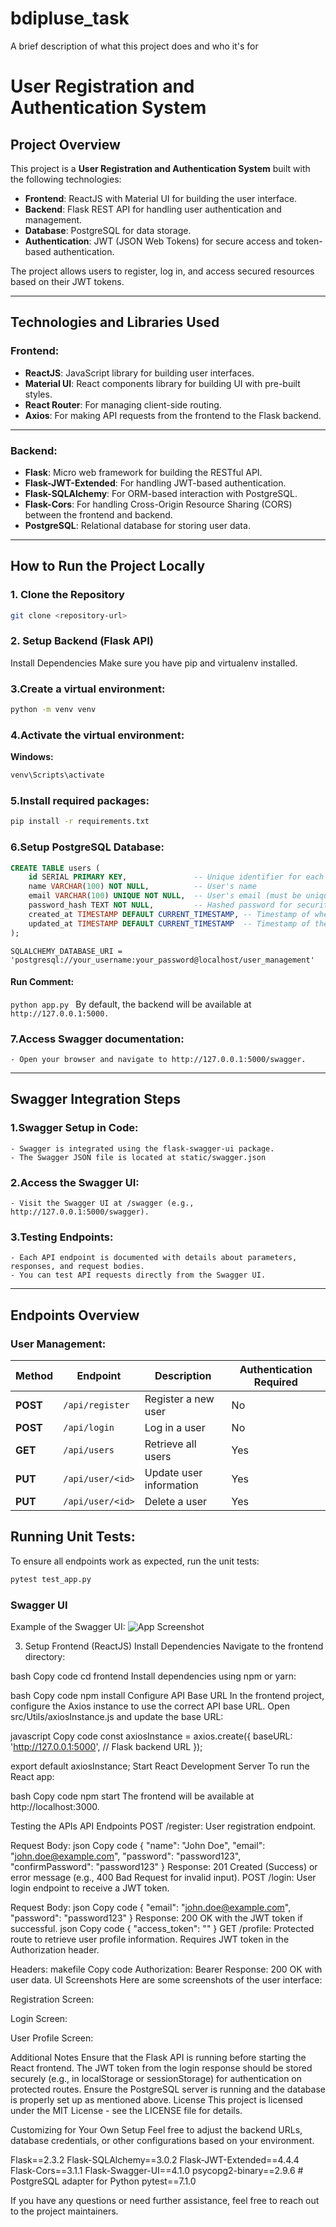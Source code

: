 # bdipluse_task
A brief description of what this project does and who it's for


# User Registration and Authentication System

## Project Overview

This project is a **User Registration and Authentication System** built with the following technologies:

- **Frontend**: ReactJS with Material UI for building the user interface.
- **Backend**: Flask REST API for handling user authentication and management.
- **Database**: PostgreSQL for data storage.
- **Authentication**: JWT (JSON Web Tokens) for secure access and token-based authentication.

The project allows users to register, log in, and access secured resources based on their JWT tokens.

---

## Technologies and Libraries Used

### Frontend:
- **ReactJS**: JavaScript library for building user interfaces.
- **Material UI**: React components library for building UI with pre-built styles.
- **React Router**: For managing client-side routing.
- **Axios**: For making API requests from the frontend to the Flask backend.

---

### Backend:
- **Flask**: Micro web framework for building the RESTful API.
- **Flask-JWT-Extended**: For handling JWT-based authentication.
- **Flask-SQLAlchemy**: For ORM-based interaction with PostgreSQL.
- **Flask-Cors**: For handling Cross-Origin Resource Sharing (CORS) between the frontend and backend.
- **PostgreSQL**: Relational database for storing user data.

---

## How to Run the Project Locally

### 1. Clone the Repository

```bash
git clone <repository-url>
```
### 2. Setup Backend (Flask API)
Install Dependencies
Make sure you have pip and virtualenv installed.

### 3.Create a virtual environment:

```bash
python -m venv venv
```
### 4.Activate the virtual environment:

**Windows:**
```bash
venv\Scripts\activate
```
### 5.Install required packages:
```bash
pip install -r requirements.txt
```
### 6.Setup PostgreSQL Database:
```sql
CREATE TABLE users (
    id SERIAL PRIMARY KEY,               -- Unique identifier for each user
    name VARCHAR(100) NOT NULL,          -- User's name
    email VARCHAR(100) UNIQUE NOT NULL,  -- User's email (must be unique)
    password_hash TEXT NOT NULL,         -- Hashed password for security
    created_at TIMESTAMP DEFAULT CURRENT_TIMESTAMP, -- Timestamp of when the user was created
    updated_at TIMESTAMP DEFAULT CURRENT_TIMESTAMP  -- Timestamp of the last update
);
```
```SQLALCHEMY_DATABASE_URI = 'postgresql://your_username:your_password@localhost/user_management'```
#### Run Comment:
`python app.py `
By default, the backend will be available at `http://127.0.0.1:5000.`
### 7.Access Swagger documentation:
    - Open your browser and navigate to http://127.0.0.1:5000/swagger.
  ---
## Swagger Integration Steps
### 1.Swagger Setup in Code:
    - Swagger is integrated using the flask-swagger-ui package.
    - The Swagger JSON file is located at static/swagger.json
### 2.Access the Swagger UI:
    - Visit the Swagger UI at /swagger (e.g., http://127.0.0.1:5000/swagger).
### 3.Testing Endpoints:
    - Each API endpoint is documented with details about parameters, responses, and request bodies.
    - You can test API requests directly from the Swagger UI.
---
## Endpoints Overview
### User Management:
| Method | Endpoint  | Description|Authentication Required|
| ------- | ---------| ---------- |--------|
| **POST** | `/api/register`| Register a new user | No |
| **POST** |`/api/login` |Log in a user|No|
| **GET** |  `/api/users` |Retrieve all users|Yes|
| **PUT** | `/api/user/<id>` |Update user information	|Yes|
| **PUT** | `/api/user/<id>` |Delete a user| Yes|

## Running Unit Tests:
To ensure all endpoints work as expected, run the unit tests:
```bash
pytest test_app.py
```
### Swagger UI
Example of the Swagger UI:
![App Screenshot](https://via.placeholder.com/468x300?text=App+Screenshot+Here)




3. Setup Frontend (ReactJS)
Install Dependencies
Navigate to the frontend directory:

bash
Copy code
cd frontend
Install dependencies using npm or yarn:

bash
Copy code
npm install
Configure API Base URL
In the frontend project, configure the Axios instance to use the correct API base URL. Open src/Utils/axiosInstance.js and update the base URL:

javascript
Copy code
const axiosInstance = axios.create({
  baseURL: 'http://127.0.0.1:5000',  // Flask backend URL
});

export default axiosInstance;
Start React Development Server
To run the React app:

bash
Copy code
npm start
The frontend will be available at http://localhost:3000.

Testing the APIs
API Endpoints
POST /register: User registration endpoint.

Request Body:
json
Copy code
{
  "name": "John Doe",
  "email": "john.doe@example.com",
  "password": "password123",
  "confirmPassword": "password123"
}
Response: 201 Created (Success) or error message (e.g., 400 Bad Request for invalid input).
POST /login: User login endpoint to receive a JWT token.

Request Body:
json
Copy code
{
  "email": "john.doe@example.com",
  "password": "password123"
}
Response: 200 OK with the JWT token if successful.
json
Copy code
{
  "access_token": "<jwt-token>"
}
GET /profile: Protected route to retrieve user profile information. Requires JWT token in the Authorization header.

Headers:
makefile
Copy code
Authorization: Bearer <jwt-token>
Response: 200 OK with user data.
UI Screenshots
Here are some screenshots of the user interface:

Registration Screen:

Login Screen:

User Profile Screen:

Additional Notes
Ensure that the Flask API is running before starting the React frontend.
The JWT token from the login response should be stored securely (e.g., in localStorage or sessionStorage) for authentication on protected routes.
Ensure the PostgreSQL server is running and the database is properly set up as mentioned above.
License
This project is licensed under the MIT License - see the LICENSE file for details.

Customizing for Your Own Setup
Feel free to adjust the backend URLs, database credentials, or other configurations based on your environment.

Flask==2.3.2
Flask-SQLAlchemy==3.0.2
Flask-JWT-Extended==4.4.4
Flask-Cors==3.1.1
Flask-Swagger-UI==4.1.0
psycopg2-binary==2.9.6  # PostgreSQL adapter for Python
pytest==7.1.0



If you have any questions or need further assistance, feel free to reach out to the project maintainers.
